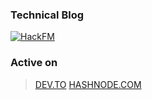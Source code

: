 ### Technical Blog
[![HackFM](https://cdn.hashnode.com/res/hashnode/image/upload/v1711658972301/uawymeVo3.png?w=300&fit=cover&format=webp)](https://hackfm.com/)
### Active on
> [DEV.TO](https://dev.to/lnahrf)
> [HASHNODE.COM](https://hashnode.com/@lnahrf)
